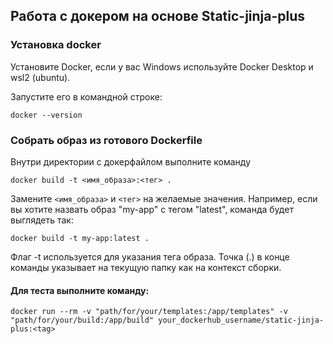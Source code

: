 ## Работа с докером на основе Static-jinja-plus

### Установка docker
Установите Docker, если у вас Windows используйте Docker Desktop и wsl2 (ubuntu).

Запустите его в командной строке:

```
docker --version
```

### Собрать образ из готового Dockerfile

Внутри директории с докерфайлом выполните команду

```
docker build -t <имя_образа>:<тег> .
```

Замените `<имя_образа>` и `<тег>` на желаемые значения. Например, если вы хотите назвать образ "my-app" с тегом "latest", команда будет выглядеть так:

```
docker build -t my-app:latest .
```

Флаг -t используется для указания тега образа. Точка (.) в конце команды указывает на текущую папку как на контекст сборки.



#### Для теста выполните команду:

```
docker run --rm -v "path/for/your/templates:/app/templates" -v "path/for/your/build:/app/build" your_dockerhub_username/static-jinja-plus:<tag>
```
